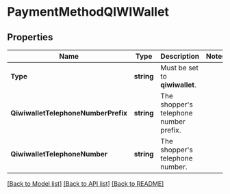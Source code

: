 # PaymentMethodQIWIWallet

## Properties

Name | Type | Description | Notes
------------ | ------------- | ------------- | -------------
**Type** | **string** | Must be set to **qiwiwallet**. | 
**QiwiwalletTelephoneNumberPrefix** | **string** | The shopper&#39;s telephone number prefix. | 
**QiwiwalletTelephoneNumber** | **string** | The shopper&#39;s telephone number. | 

[[Back to Model list]](../README.md#documentation-for-models) [[Back to API list]](../README.md#documentation-for-api-endpoints) [[Back to README]](../README.md)


